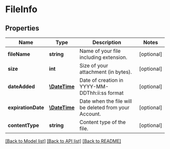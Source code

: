 # FileInfo

## Properties
Name | Type | Description | Notes
------------ | ------------- | ------------- | -------------
**fileName** | **string** | Name of your file including extension. | [optional] 
**size** | **int** | Size of your attachment (in bytes). | [optional] 
**dateAdded** | [**\DateTime**](\DateTime.md) | Date of creation in YYYY-MM-DDThh:ii:ss format | [optional] 
**expirationDate** | [**\DateTime**](\DateTime.md) | Date when the file will be deleted from your Account. | [optional] 
**contentType** | **string** | Content type of the file. | [optional] 

[[Back to Model list]](../README.md#documentation-for-models) [[Back to API list]](../README.md#documentation-for-api-endpoints) [[Back to README]](../README.md)


